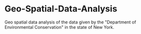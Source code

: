 # Geo-Spatial-Data-Analysis
Geo spatial data analysis of the data given by the "Department of Environmental Conservation" in the state of New York.
